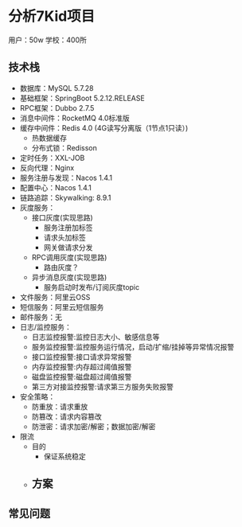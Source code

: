 # 分析7Kid项目
用户：50w 学校：400所
## 技术栈
- 数据库：MySQL 5.7.28
- 基础框架：SpringBoot 5.2.12.RELEASE
- RPC框架：Dubbo 2.7.5
- 消息中间件：RocketMQ 4.0标准版
- 缓存中间件：Redis 4.0 (4G读写分离版（1节点1只读）)
  - 热数据缓存
  - 分布式锁：Redisson
- 定时任务：XXL-JOB
- 反向代理：Nginx
- 服务注册与发现：Nacos 1.4.1
- 配置中心：Nacos 1.4.1
- 链路追踪：Skywalking: 8.9.1
- 灰度服务：
  - 接口灰度(实现思路)
    - 服务注册加标签
    - 请求头加标签
    - 网关做请求分发
  - RPC调用灰度(实现思路)
    -  路由灰度？
  - 异步消息灰度(实现思路)
    - 服务启动时发布/订阅灰度topic
- 文件服务：阿里云OSS
- 短信服务：阿里云短信服务
- 邮件服务：无
- 日志/监控服务：
  - 日志监控报警:监控日志大小、敏感信息等
  - 服务监控报警:监控服务运行情况，启动/扩缩/挂掉等异常情况报警
  - 接口监控报警:接口请求异常报警
  - 内存监控报警:内存超过阈值报警
  - 磁盘监控报警:磁盘超过阈值报警
  - 第三方对接监控报警:请求第三方服务失败报警
- 安全策略：
  - 防重放：请求重放
  - 防篡改：请求内容篡改
  - 防泄密：请求加密/解密；数据加密/解密
- 限流
  - 目的
    - 保证系统稳定
  - 方案
    - 
## 常见问题

